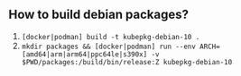 ## How to build debian packages?

1. `[docker|podman] build -t kubepkg-debian-10 .`
2. `mkdir packages && [docker|podman] run --env ARCH=[amd64|arm|arm64|ppc64le|s390x] -v $PWD/packages:/build/bin/release:Z kubepkg-debian-10`
